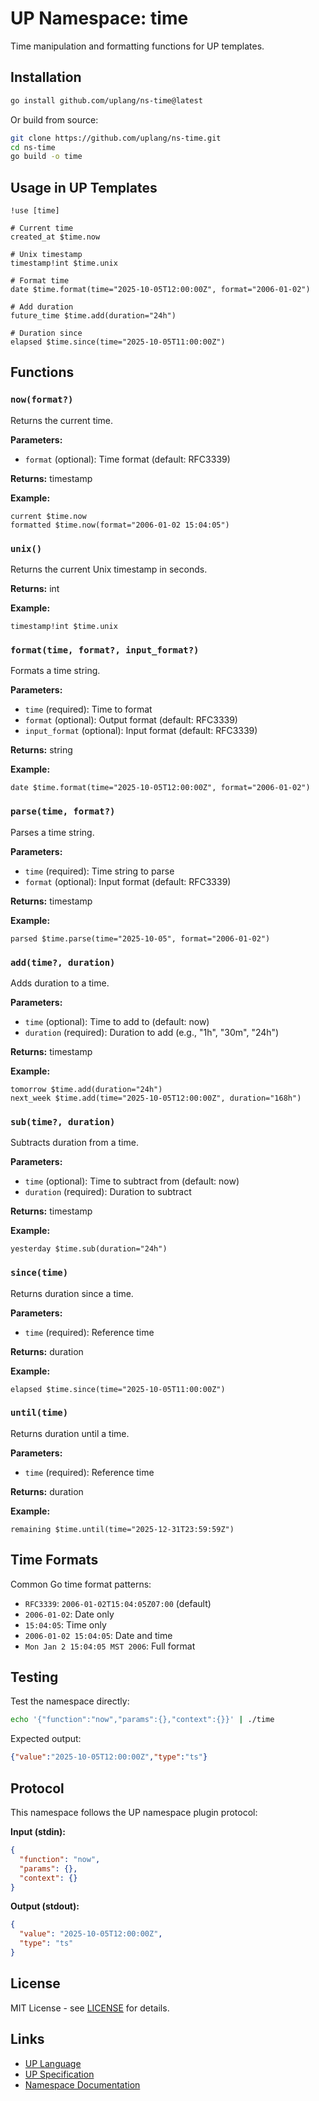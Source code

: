 # UP Namespace: time

Time manipulation and formatting functions for UP templates.

## Installation

```bash
go install github.com/uplang/ns-time@latest
```

Or build from source:

```bash
git clone https://github.com/uplang/ns-time.git
cd ns-time
go build -o time
```

## Usage in UP Templates

```up
!use [time]

# Current time
created_at $time.now

# Unix timestamp
timestamp!int $time.unix

# Format time
date $time.format(time="2025-10-05T12:00:00Z", format="2006-01-02")

# Add duration
future_time $time.add(duration="24h")

# Duration since
elapsed $time.since(time="2025-10-05T11:00:00Z")
```

## Functions

### `now(format?)`
Returns the current time.

**Parameters:**
- `format` (optional): Time format (default: RFC3339)

**Returns:** timestamp

**Example:**
```up
current $time.now
formatted $time.now(format="2006-01-02 15:04:05")
```

### `unix()`
Returns the current Unix timestamp in seconds.

**Returns:** int

**Example:**
```up
timestamp!int $time.unix
```

### `format(time, format?, input_format?)`
Formats a time string.

**Parameters:**
- `time` (required): Time to format
- `format` (optional): Output format (default: RFC3339)
- `input_format` (optional): Input format (default: RFC3339)

**Returns:** string

**Example:**
```up
date $time.format(time="2025-10-05T12:00:00Z", format="2006-01-02")
```

### `parse(time, format?)`
Parses a time string.

**Parameters:**
- `time` (required): Time string to parse
- `format` (optional): Input format (default: RFC3339)

**Returns:** timestamp

**Example:**
```up
parsed $time.parse(time="2025-10-05", format="2006-01-02")
```

### `add(time?, duration)`
Adds duration to a time.

**Parameters:**
- `time` (optional): Time to add to (default: now)
- `duration` (required): Duration to add (e.g., "1h", "30m", "24h")

**Returns:** timestamp

**Example:**
```up
tomorrow $time.add(duration="24h")
next_week $time.add(time="2025-10-05T12:00:00Z", duration="168h")
```

### `sub(time?, duration)`
Subtracts duration from a time.

**Parameters:**
- `time` (optional): Time to subtract from (default: now)
- `duration` (required): Duration to subtract

**Returns:** timestamp

**Example:**
```up
yesterday $time.sub(duration="24h")
```

### `since(time)`
Returns duration since a time.

**Parameters:**
- `time` (required): Reference time

**Returns:** duration

**Example:**
```up
elapsed $time.since(time="2025-10-05T11:00:00Z")
```

### `until(time)`
Returns duration until a time.

**Parameters:**
- `time` (required): Reference time

**Returns:** duration

**Example:**
```up
remaining $time.until(time="2025-12-31T23:59:59Z")
```

## Time Formats

Common Go time format patterns:

- `RFC3339`: `2006-01-02T15:04:05Z07:00` (default)
- `2006-01-02`: Date only
- `15:04:05`: Time only
- `2006-01-02 15:04:05`: Date and time
- `Mon Jan 2 15:04:05 MST 2006`: Full format

## Testing

Test the namespace directly:

```bash
echo '{"function":"now","params":{},"context":{}}' | ./time
```

Expected output:
```json
{"value":"2025-10-05T12:00:00Z","type":"ts"}
```

## Protocol

This namespace follows the UP namespace plugin protocol:

**Input (stdin):**
```json
{
  "function": "now",
  "params": {},
  "context": {}
}
```

**Output (stdout):**
```json
{
  "value": "2025-10-05T12:00:00Z",
  "type": "ts"
}
```

## License

MIT License - see [LICENSE](../LICENSE) for details.

## Links

- [UP Language](https://uplang.org)
- [UP Specification](https://github.com/uplang/spec)
- [Namespace Documentation](https://github.com/uplang/spec/blob/main/NAMESPACE-PLUGINS.md)

